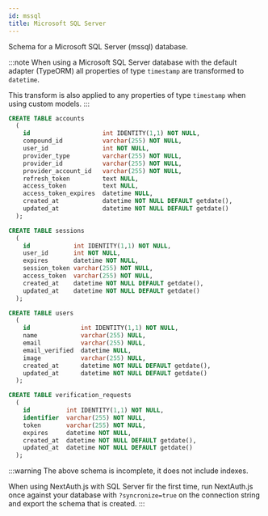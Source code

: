 ```yaml
---
id: mssql
title: Microsoft SQL Server
---
```


Schema for a Microsoft SQL Server (mssql) database.

:::note
When using a  Microsoft SQL Server database with the default adapter (TypeORM) all properties of type `timestamp` are transformed to `datetime`.

This transform is also applied to any properties of type `timestamp` when using custom models.
:::

```sql
CREATE TABLE accounts
  (
    id                    int IDENTITY(1,1) NOT NULL,
    compound_id           varchar(255) NOT NULL,
    user_id               int NOT NULL,
    provider_type         varchar(255) NOT NULL,
    provider_id           varchar(255) NOT NULL,
    provider_account_id   varchar(255) NOT NULL,
    refresh_token         text NULL,
    access_token          text NULL,
    access_token_expires  datetime NULL,
    created_at            datetime NOT NULL DEFAULT getdate(),
    updated_at            datetime NOT NULL DEFAULT getdate()
  );

CREATE TABLE sessions
  (
    id            int IDENTITY(1,1) NOT NULL,
    user_id       int NOT NULL,
    expires       datetime NOT NULL,
    session_token varchar(255) NOT NULL,
    access_token  varchar(255) NOT NULL,
    created_at    datetime NOT NULL DEFAULT getdate(),
    updated_at    datetime NOT NULL DEFAULT getdate()
  );

CREATE TABLE users
  (
    id              int IDENTITY(1,1) NOT NULL,
    name            varchar(255) NULL,
    email           varchar(255) NULL,
    email_verified  datetime NULL,
    image           varchar(255) NULL,
    created_at      datetime NOT NULL DEFAULT getdate(),
    updated_at      datetime NOT NULL DEFAULT getdate()
  );

CREATE TABLE verification_requests
  (
    id          int IDENTITY(1,1) NOT NULL,
    identifier  varchar(255) NOT NULL,
    token       varchar(255) NOT NULL,
    expires     datetime NOT NULL,
    created_at  datetime NOT NULL DEFAULT getdate(),
    updated_at  datetime NOT NULL DEFAULT getdate()
  );
```

:::warning
The above schema is incomplete, it does not include indexes.

When using NextAuth.js with SQL Server fir the first time, run NextAuth.js once against your database with `?syncronize=true` on the connection string and export the schema that is created.
:::